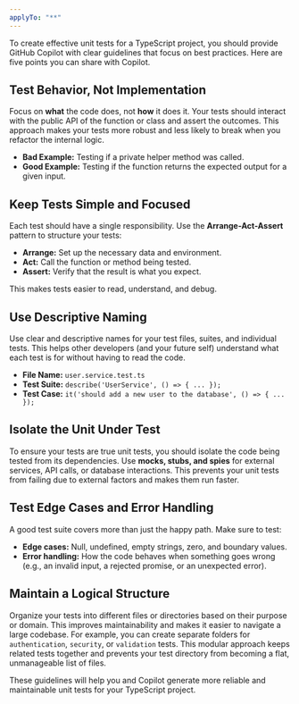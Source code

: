```yaml
---
applyTo: "**"
---
```


To create effective unit tests for a TypeScript project, you should provide
GitHub Copilot with clear guidelines that focus on best practices. Here are five
points you can share with Copilot.

## Test Behavior, Not Implementation

Focus on **what** the code does, not **how** it does it. Your tests should
interact with the public API of the function or class and assert the outcomes.
This approach makes your tests more robust and less likely to break when you
refactor the internal logic.

- **Bad Example:** Testing if a private helper method was called.
- **Good Example:** Testing if the function returns the expected output for a
  given input.

## Keep Tests Simple and Focused

Each test should have a single responsibility. Use the **Arrange-Act-Assert**
pattern to structure your tests:

- **Arrange:** Set up the necessary data and environment.
- **Act:** Call the function or method being tested.
- **Assert:** Verify that the result is what you expect.

This makes tests easier to read, understand, and debug.

## Use Descriptive Naming

Use clear and descriptive names for your test files, suites, and individual
tests. This helps other developers (and your future self) understand what each
test is for without having to read the code.

- **File Name:** `user.service.test.ts`
- **Test Suite:** `describe('UserService', () => { ... });`
- **Test Case:** `it('should add a new user to the database', () => { ... });`

## Isolate the Unit Under Test

To ensure your tests are true unit tests, you should isolate the code being
tested from its dependencies. Use **mocks, stubs, and spies** for external
services, API calls, or database interactions. This prevents your unit tests
from failing due to external factors and makes them run faster.

## Test Edge Cases and Error Handling

A good test suite covers more than just the happy path. Make sure to test:

- **Edge cases:** Null, undefined, empty strings, zero, and boundary values.
- **Error handling:** How the code behaves when something goes wrong (e.g., an
  invalid input, a rejected promise, or an unexpected error).

## Maintain a Logical Structure

Organize your tests into different files or directories based on their purpose
or domain. This improves maintainability and makes it easier to navigate a large
codebase. For example, you can create separate folders for `authentication`,
`security`, or `validation` tests. This modular approach keeps related tests
together and prevents your test directory from becoming a flat, unmanageable
list of files.

These guidelines will help you and Copilot generate more reliable and
maintainable unit tests for your TypeScript project.
